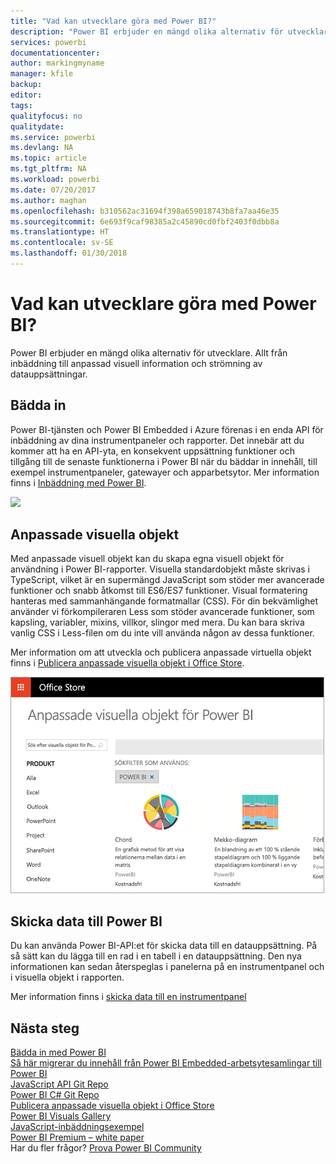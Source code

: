 ```yaml
---
title: "Vad kan utvecklare göra med Power BI?"
description: "Power BI erbjuder en mängd olika alternativ för utvecklare. Allt från inbäddning till anpassad visuell information och strömning av datauppsättningar."
services: powerbi
documentationcenter: 
author: markingmyname
manager: kfile
backup: 
editor: 
tags: 
qualityfocus: no
qualitydate: 
ms.service: powerbi
ms.devlang: NA
ms.topic: article
ms.tgt_pltfrm: NA
ms.workload: powerbi
ms.date: 07/20/2017
ms.author: maghan
ms.openlocfilehash: b310562ac31694f398a659018743b8fa7aa46e35
ms.sourcegitcommit: 6e693f9caf98385a2c45890cd0fbf2403f0dbb8a
ms.translationtype: HT
ms.contentlocale: sv-SE
ms.lasthandoff: 01/30/2018
---
```

# <a name="what-can-developers-do-with-power-bi"></a>Vad kan utvecklare göra med Power BI?
Power BI erbjuder en mängd olika alternativ för utvecklare. Allt från inbäddning till anpassad visuell information och strömning av datauppsättningar.

## <a name="embedding"></a>Bädda in
Power BI-tjänsten och Power BI Embedded i Azure förenas i en enda API för inbäddning av dina instrumentpaneler och rapporter. Det innebär att du kommer att ha en API-yta, en konsekvent uppsättning funktioner och tillgång till de senaste funktionerna i Power BI när du bäddar in innehåll, till exempel instrumentpaneler, gatewayer och apparbetsytor. Mer information finns i [Inbäddning med Power BI](embedding.md).

![](media/what-can-you-do/powerbi-embed-sample.png)

## <a name="custom-visuals"></a>Anpassade visuella objekt
Med anpassade visuell objekt kan du skapa egna visuell objekt för användning i Power BI-rapporter. Visuella standardobjekt måste skrivas i TypeScript, vilket är en supermängd JavaScript som stöder mer avancerade funktioner och snabb åtkomst till ES6/ES7 funktioner. Visual formatering hanteras med sammanhängande formatmallar (CSS). För din bekvämlighet använder vi förkompileraren Less som stöder avancerade funktioner, som kapsling, variabler, mixins, villkor, slingor med mera. Du kan bara skriva vanlig CSS i Less-filen om du inte vill använda någon av dessa funktioner.

Mer information om att utveckla och publicera anpassade virtuella objekt finns i [Publicera anpassade visuella objekt i Office Store](office-store.md).

![](media/what-can-you-do/powerbi-custom-visual-store.png)

## <a name="push-data-into-power-bi"></a>Skicka data till Power BI
Du kan använda Power BI-API:et för skicka data till en datauppsättning. På så sätt kan du lägga till en rad i en tabell i en datauppsättning. Den nya informationen kan sedan återspeglas i panelerna på en instrumentpanel och i visuella objekt i rapporten.

Mer information finns i [skicka data till en instrumentpanel](walkthrough-push-data.md)

## <a name="next-steps"></a>Nästa steg
[Bädda in med Power BI](embedding.md)  
[Så här migrerar du innehåll från Power BI Embedded-arbetsytesamlingar till Power BI](migrate-from-powerbi-embedded.md)  
[JavaScript API Git Repo](https://github.com/Microsoft/PowerBI-JavaScript)  
[Power BI C# Git Repo](https://github.com/Microsoft/PowerBI-CSharp)  
[Publicera anpassade visuella objekt i Office Store](office-store.md)  
[Power BI Visuals Gallery](https://github.com/Microsoft/PowerBI-visuals)  
[JavaScript-inbäddningsexempel](https://microsoft.github.io/PowerBI-JavaScript/demo/)  
[Power BI Premium – white paper](https://aka.ms/pbipremiumwhitepaper)  
Har du fler frågor? [Prova Power BI Community](http://community.powerbi.com/)

